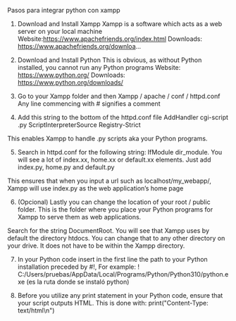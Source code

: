 
Pasos para integrar python con xampp

1. Download and Install Xampp
Xampp is a software which acts as a web server on your local machine
Website:https://www.apachefriends.org/index.html
Downloads: https://www.apachefriends.org/downloa...

2. Download and Install Python
This is obvious, as without Python installed, you cannot run any Python programs
Website: https://www.python.org/
Downloads: https://www.python.org/downloads/

3. Go to your Xampp folder and then
Xampp / apache / conf / httpd.conf
Any line commencing with # signifies a comment

4. Add this string to the bottom of the httpd.conf file
AddHandler cgi-script .py
ScriptInterpreterSource Registry-Strict

This enables Xampp to handle .py scripts aka your Python programs.

5. Search in httpd.conf for the following string: IfModule dir_module. You will see a lot of index.xx, home.xx or default.xx elements. Just add index.py, home.py and default.py

This ensures that when you input a url such as localhost/my_webapp/, Xampp will use index.py as the web application’s home page

6. (Opcional) Lastly you can change the location of your root / public folder. This is the folder where you place your Python programs for Xampp to serve them as web applications. 

Search for the string DocumentRoot. You will see that Xampp uses by default the directory htdocs. You can change that to any other directory on your drive. It does not have to be within the Xampp directory.

7. In your Python code insert in the first line the path to your Python installation preceded by #!,
For example:  ! C:/Users/pruebas/AppData/Local/Programs/Python/Python310/python.exe (es la ruta donde se instaló python)

8. Before you utilize any print statement in your Python code, ensure that your script outputs HTML. This  is done with: print("Content-Type: text/html\n")